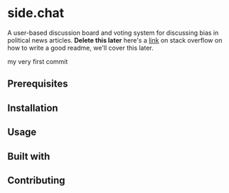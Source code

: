 # side.chat
A user-based discussion board and voting system for discussing bias in political news articles.
**Delete this later** here's a [link](http://stackoverflow.com/questions/2304863/how-to-write-a-good-readme) on stack overflow on how to write a good readme, we'll cover this later.

my very first commit
## Prerequisites

## Installation

## Usage

## Built with

## Contributing
